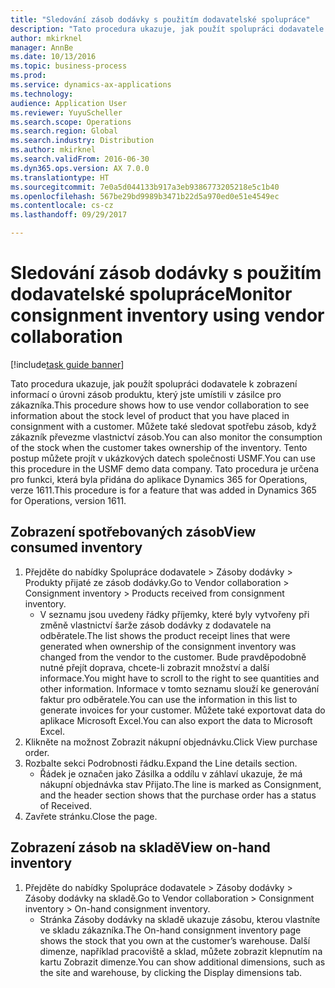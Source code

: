 ```yaml
---
title: "Sledování zásob dodávky s použitím dodavatelské spolupráce"
description: "Tato procedura ukazuje, jak použít spolupráci dodavatele k zobrazení informací o úrovni zásob produktu, který jste umístili v zásilce pro zákazníka."
author: mkirknel
manager: AnnBe
ms.date: 10/13/2016
ms.topic: business-process
ms.prod: 
ms.service: dynamics-ax-applications
ms.technology: 
audience: Application User
ms.reviewer: YuyuScheller
ms.search.scope: Operations
ms.search.region: Global
ms.search.industry: Distribution
ms.author: mkirknel
ms.search.validFrom: 2016-06-30
ms.dyn365.ops.version: AX 7.0.0
ms.translationtype: HT
ms.sourcegitcommit: 7e0a5d044133b917a3eb9386773205218e5c1b40
ms.openlocfilehash: 567be29bd9989b3471b22d5a970ed0e51e4549ec
ms.contentlocale: cs-cz
ms.lasthandoff: 09/29/2017

---
```

# <a name="monitor-consignment-inventory-using-vendor-collaboration"></a><span data-ttu-id="24901-103">Sledování zásob dodávky s použitím dodavatelské spolupráce</span><span class="sxs-lookup"><span data-stu-id="24901-103">Monitor consignment inventory using vendor collaboration</span></span>

[!include[task guide banner](../../includes/task-guide-banner.md)]

<span data-ttu-id="24901-104">Tato procedura ukazuje, jak použít spolupráci dodavatele k zobrazení informací o úrovni zásob produktu, který jste umístili v zásilce pro zákazníka.</span><span class="sxs-lookup"><span data-stu-id="24901-104">This procedure shows how to use vendor collaboration to see information about the stock level of product that you have placed in consignment with a customer.</span></span> <span data-ttu-id="24901-105">Můžete také sledovat spotřebu zásob, když zákazník převezme vlastnictví zásob.</span><span class="sxs-lookup"><span data-stu-id="24901-105">You can also monitor the consumption of the stock when the customer takes ownership of the inventory.</span></span> <span data-ttu-id="24901-106">Tento postup můžete projít v ukázkových datech společnosti USMF.</span><span class="sxs-lookup"><span data-stu-id="24901-106">You can use this procedure in the USMF demo data company.</span></span> <span data-ttu-id="24901-107">Tato procedura je určena pro funkci, která byla přidána do aplikace Dynamics 365 for Operations, verze 1611.</span><span class="sxs-lookup"><span data-stu-id="24901-107">This procedure is for a feature that was added in Dynamics 365 for Operations, version 1611.</span></span>


## <a name="view-consumed-inventory"></a><span data-ttu-id="24901-108">Zobrazení spotřebovaných zásob</span><span class="sxs-lookup"><span data-stu-id="24901-108">View consumed inventory</span></span>
1. <span data-ttu-id="24901-109">Přejděte do nabídky Spolupráce dodavatele > Zásoby dodávky > Produkty přijaté ze zásob dodávky.</span><span class="sxs-lookup"><span data-stu-id="24901-109">Go to Vendor collaboration > Consignment inventory > Products received from consignment inventory.</span></span>
    * <span data-ttu-id="24901-110">V seznamu jsou uvedeny řádky příjemky, které byly vytvořeny při změně vlastnictví šarže zásob dodávky z dodavatele na odběratele.</span><span class="sxs-lookup"><span data-stu-id="24901-110">The list shows the product receipt lines that were generated when ownership of the consignment inventory was changed from the vendor to the customer.</span></span> <span data-ttu-id="24901-111">Bude pravděpodobně nutné přejít doprava, chcete-li zobrazit množství a další informace.</span><span class="sxs-lookup"><span data-stu-id="24901-111">You might have to scroll to the right to see quantities and other information.</span></span> <span data-ttu-id="24901-112">Informace v tomto seznamu slouží ke generování faktur pro odběratele.</span><span class="sxs-lookup"><span data-stu-id="24901-112">You can use the information in this list to generate invoices for your customer.</span></span> <span data-ttu-id="24901-113">Můžete také exportovat data do aplikace Microsoft Excel.</span><span class="sxs-lookup"><span data-stu-id="24901-113">You can also export the data to Microsoft Excel.</span></span>   
2. <span data-ttu-id="24901-114">Klikněte na možnost Zobrazit nákupní objednávku.</span><span class="sxs-lookup"><span data-stu-id="24901-114">Click View purchase order.</span></span>
3. <span data-ttu-id="24901-115">Rozbalte sekci Podrobnosti řádku.</span><span class="sxs-lookup"><span data-stu-id="24901-115">Expand the Line details section.</span></span>
    * <span data-ttu-id="24901-116">Řádek je označen jako Zásilka a oddílu v záhlaví ukazuje, že má nákupní objednávka stav Přijato.</span><span class="sxs-lookup"><span data-stu-id="24901-116">The line is marked as Consignment, and the header section shows that the purchase order has a status of Received.</span></span>  
4. <span data-ttu-id="24901-117">Zavřete stránku.</span><span class="sxs-lookup"><span data-stu-id="24901-117">Close the page.</span></span>

## <a name="view-on-hand-inventory"></a><span data-ttu-id="24901-118">Zobrazení zásob na skladě</span><span class="sxs-lookup"><span data-stu-id="24901-118">View on-hand inventory</span></span>
1. <span data-ttu-id="24901-119">Přejděte do nabídky Spolupráce dodavatele > Zásoby dodávky > Zásoby dodávky na skladě.</span><span class="sxs-lookup"><span data-stu-id="24901-119">Go to Vendor collaboration > Consignment inventory > On-hand consignment inventory.</span></span>
    * <span data-ttu-id="24901-120">Stránka Zásoby dodávky na skladě ukazuje zásobu, kterou vlastníte ve skladu zákazníka.</span><span class="sxs-lookup"><span data-stu-id="24901-120">The On-hand consignment inventory page shows the stock that you own at the customer’s warehouse.</span></span> <span data-ttu-id="24901-121">Další dimenze, například pracoviště a sklad, můžete zobrazit klepnutím na kartu Zobrazit dimenze.</span><span class="sxs-lookup"><span data-stu-id="24901-121">You can show additional dimensions, such as the site and warehouse, by clicking the Display dimensions tab.</span></span>   


